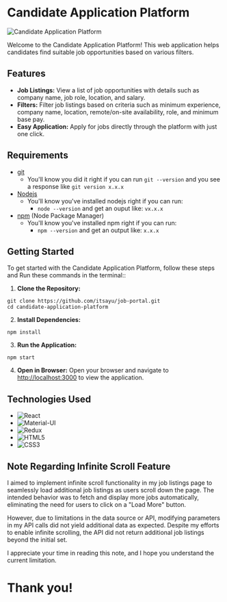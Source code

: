 # Candidate Application Platform
![Candidate Application Platform](https://github.com/itsayu/job-portal/job-portal.png)

Welcome to the Candidate Application Platform! This web application helps candidates find suitable job opportunities based on various filters.

## Features

- **Job Listings:** View a list of job opportunities with details such as company name, job role, location, and salary.
- **Filters:** Filter job listings based on criteria such as minimum experience, company name, location, remote/on-site availability, role, and minimum base pay.
- **Easy Application:** Apply for jobs directly through the platform with just one click.

## Requirements

- [git](https://git-scm.com/book/en/v2/Getting-Started-Installing-Git)
  - You'll know you did it right if you can run `git --version` and you see a response like `git version x.x.x`
- [Nodejs](https://nodejs.org/en/)
  - You'll know you've installed nodejs right if you can run:
    - `node --version` and get an ouput like: `vx.x.x`
- [npm](https://www.npmjs.com/get-npm) (Node Package Manager)
  - You'll know you've installed npm right if you can run:
    - `npm --version` and get an output like: `x.x.x`

## Getting Started

To get started with the Candidate Application Platform, follow these steps and Run these commands in the terminal::

1. **Clone the Repository:**
```
git clone https://github.com/itsayu/job-portal.git
cd candidate-application-platform
```

2. **Install Dependencies:**
```
npm install
```

3. **Run the Application:**
```
npm start
```

4. **Open in Browser:**
Open your browser and navigate to [http://localhost:3000](http://localhost:3000) to view the application.

## Technologies Used

  
* ![React](https://img.shields.io/badge/react-%2320232a.svg?style=for-the-badge&logo=react&logoColor=%2361DAFB)
* ![Material-UI](https://img.shields.io/badge/Material--UI-0081CB?style=for-the-badge&logo=material-ui&logoColor=white)
* ![Redux](https://img.shields.io/badge/Redux-593D88?style=for-the-badge&logo=redux&logoColor=white)
* ![HTML5](https://img.shields.io/badge/HTML5-E34F26?style=for-the-badge&logo=html5&logoColor=white)
* ![CSS3](https://img.shields.io/badge/CSS3-1572B6?style=for-the-badge&logo=css3&logoColor=white)

## Note Regarding Infinite Scroll Feature

I aimed to implement infinite scroll functionality in my job listings page to seamlessly load additional job listings as users scroll down the page. The intended behavior was to fetch and display more jobs automatically, eliminating the need for users to click on a "Load More" button.

However, due to limitations in the data source or API, modifying parameters in my API calls did not yield additional data as expected. Despite my efforts to enable infinite scrolling, the API did not return additional job listings beyond the initial set.

I appreciate your time in reading this note, and I hope you understand the current limitation.

# Thank you!
